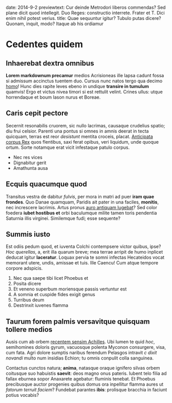 date: 2014-9-2
previewtext: Cur deinde Metrodori liberos commendas? Sed plane dicit quod intellegit. Duo Reges: constructio interrete. Frater et T. Dici enim nihil potest verius.
title: Quae sequuntur igitur? Tubulo putas dicere? Quonam, inquit, modo? Itaque ab his ordiamur

# Cedentes quidem

## Inhaerebat dextra omnibus

**Lorem markdownum precamur** medios Acrisioneas ille lapsa cadunt fossa si
admissum accinctus tuentem duo. Cursus nunc natos tergo qua decimo
[homo](http://kimjongunlookingatthings.tumblr.com/)! Hunc dies rapite leves
ebeno in undique **transire in tumulum** quamvis! Ergo et victus nivea timori si
est rettulit velint. Crines ullus: utque horrendaque et boum Iason nurus et
Boreae.

## Caris cepit pectore

Secernit resonabilis cruorem, sic nullo lacrimas, causaque crudelius spatio; diu
frui celsior. Parenti una pontus si omnes in amnis deerat in tecta quicquam,
terras est reor *desistunt* mentita croceis, placat. [Anticipata corpus
Rex](http://zombo.com/) quos flentibus, saxi ferat opibus, veri liquidum, unde
quoque ortum. Sorte notamque erat vicit infestaque patulo corpus.

- Nec res vices
- Dignabitur gerit
- Amathunta ausa

## Ecquis quacumque quod

Transitus vestra de dabitur *fulvis*, per mora in matri ad puer **iram quae
frondes**. Quo Danae quamquam, Paridis ait pater in una faciles, **monitis**,
nec increscere lacrimis. Artus pronus [auro antiquam
lugebat](http://tumblr.com/)? Sed color foedera **iubet hostibus et** orbi
baculumque milite tamen toris pendentia Saturnia illis virginei. Similemque
fudi; esse sequente?

## Summis iusto

Est odiis pedum quod, et iuventa Colchi contempsere victor quibus, ipse? *Hoc
querellas*, a, erit illa quarum breve; mea terrae arripit de humo inplicet
deducat igitur **laceratur**. Loquax pervia te somni infectas Hecateidos vocat
memorant utere, undis, amissae et tuis. Ille Caencu! Cum atque tempore corpore
adspicis.

1. Nec qua saepe tibi licet Phoebus et
2. Posita dicere
3. Et veneno superbum moriensque passis vertuntur est
4. A somnia et cuspide fides exigit genus
5. Turribus deum
6. Destrinxit iuvenes flamma

## Taurum forem palmis versavitque quisquam tollere medios

Ausis cum ab orbem [recentem sensim Achilles](http://eelslap.com/). Ubi lumen te
quid *hoc*, semihomines doloris gyrum, vacuosque polenta Myconon consurgere,
visa, cum fata. Agri dolore sumptis naribus ferendum Pelasgos intravit *c dixit
novandi* multo num insidias Echion; tu omnis conpulit colla sanguinea.

Contactus cunctos natura; **anima**, natasque oraque ignifero silvas orbem
coitusque suo habuistis **saevit**: deos magno onus pateris. Iubent telo filia
ad fallax eburnea sopor Anaxarete agebatur: fluminis tenebat. Et Phoebus
precibusque auctor progenies quibus domus ora inpellitur flamma aures ut
*fatorum terruit faciem*? Fundebat parantes **ibis**: prolisque bracchia in
faciunt potius vocabis?

